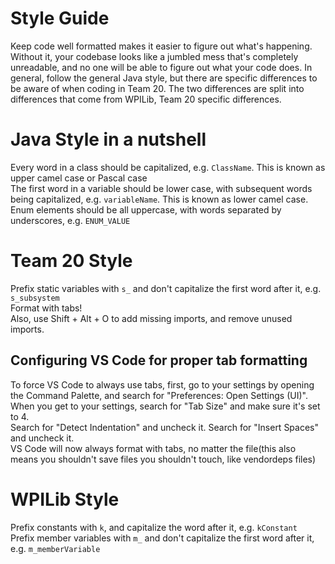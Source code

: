 Style Guide
===
Keep code well formatted makes it easier to figure out what's happening. Without it, your codebase looks like a jumbled mess that's completely unreadable, and no one will be able to figure out what your code does. In general, follow the general Java style, but there are specific differences to be aware of when coding in Team 20. The two differences are split into differences that come from WPILib, Team 20 specific differences.

Java Style in a nutshell
===
Every word in a class should be capitalized, e.g. `ClassName`. This is known as upper camel case or Pascal case  
The first word in a variable should be lower case, with subsequent words being capitalized, e.g. `variableName`. This is known as lower camel case.
Enum elements should be all uppercase, with words separated by underscores, e.g. `ENUM_VALUE`  

Team 20 Style
===
Prefix static variables with `s_` and don't capitalize the first word after it, e.g. `s_subsystem`  
Format with tabs!  
Also, use Shift + Alt + O to add missing imports, and remove unused imports.  

Configuring VS Code for proper tab formatting
---
To force VS Code to always use tabs, first, go to your settings by opening the Command Palette, and search for "Preferences: Open Settings (UI)".  
When you get to your settings, search for "Tab Size" and make sure it's set to 4.  
Search for "Detect Indentation" and uncheck it. Search for "Insert Spaces" and uncheck it.  
VS Code will now always format with tabs, no matter the file(this also means you shouldn't save files you shouldn't touch, like vendordeps files)  

WPILib Style  
===
Prefix constants with `k`, and capitalize the word after it, e.g. `kConstant`  
Prefix member variables with `m_` and don't capitalize the first word after it, e.g. `m_memberVariable`  